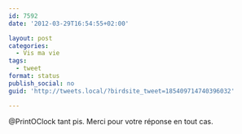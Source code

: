 ```yaml
---
id: 7592
date: '2012-03-29T16:54:55+02:00'

layout: post
categories:
  - Vis ma vie
tags:
  - tweet
format: status
publish_social: no
guid: 'http://tweets.local/?birdsite_tweet=185409714740396032'

---
```


@PrintOClock tant pis. Merci pour votre réponse en tout cas.
